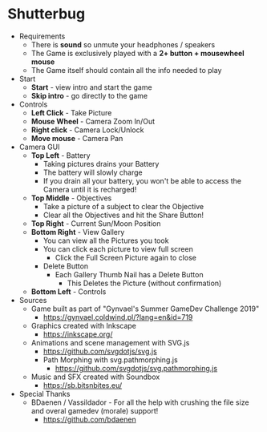 # Shutterbug
- Requirements
    - There is **sound** so unmute your headphones / speakers
    - The Game is exclusively played with a **2+ button + mousewheel mouse**
    - The Game itself should contain all the info needed to play    
- Start 
    - **Start** - view intro and start the game
    - **Skip intro** - go directly to the game
- Controls
    - **Left Click** - Take Picture
    - **Mouse Wheel** - Camera Zoom In/Out
    - **Right click** - Camera Lock/Unlock
    - **Move mouse** - Camera Pan
- Camera GUI
    - **Top Left** - Battery
        - Taking pictures drains your Battery
        - The battery will slowly charge
        - If you drain all your battery, you won't be able to access the Camera until it is recharged!
    - **Top Middle** - Objectives         
        - Take a picture of a subject to clear the Objective
        - Clear all the Objectives and hit the Share Button! 
    - **Top Right** - Current Sun/Moon Position  
    - **Bottom Right** - View Gallery
        - You can view all the Pictures you took
        - You can click each picture to view full screen
            - Click the Full Screen Picture again to close
        - Delete Button
            - Each Gallery Thumb Nail has a Delete Button
                - This Deletes the Picture (without confirmation)
    - **Bottom Left** - Controls
- Sources
    - Game built as part of "Gynvael's Summer GameDev Challenge 2019"
        - https://gynvael.coldwind.pl/?lang=en&id=719
    - Graphics created with Inkscape
        - https://inkscape.org/
    - Animations and scene management with SVG.js
        - https://github.com/svgdotjs/svg.js
        - Path Morphing with svg.pathmorphing.js
            - https://github.com/svgdotjs/svg.pathmorphing.js
    - Music and SFX created with Soundbox
        - https://sb.bitsnbites.eu/
- Special Thanks
    - BDaenen / Vassildador - For all the help with crushing the file size and overal gamedev (morale) support!
        - https://github.com/bdaenen
